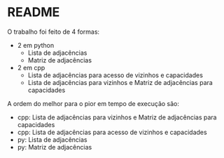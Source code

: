 # README

O trabalho foi feito de 4 formas:

- 2 em python
    - Lista de adjacências
    - Matriz de adjacências
- 2 em cpp
    - Lista de adjacências para acesso de vizinhos e capacidades
    - Lista de adjacências para vizinhos e Matriz de adjacências para capacidades

A ordem do melhor para o pior em tempo de execução são:

- cpp: Lista de adjacências para vizinhos e Matriz de adjacências para capacidades
- cpp: Lista de adjacências para acesso de vizinhos e capacidades
- py: Lista de adjacências
- py: Matriz de adjacências